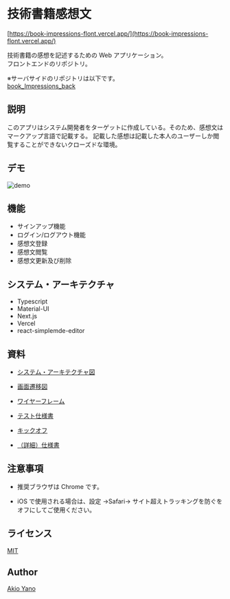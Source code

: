 # 技術書籍感想文

[https://book-impressions-flont.vercel.app/](https://book-impressions-flont.vercel.app/)

技術書籍の感想を記述するための Web アプリケーション。  
フロントエンドのリポジトリ。

※サーバサイドのリポジトリは以下です。  
[book_Impressions_back](https://github.com/AkiUnleash/book_Impressions_back)

## 説明

このアプリはシステム開発者をターゲットに作成している。そのため、感想文はマークアップ言語で記載する。
記載した感想は記載した本人のユーザーしか閲覧することができないクローズドな環境。

## デモ

![demo](https://user-images.githubusercontent.com/50258433/120408953-f77d0180-c38a-11eb-988d-3f168499f24e.gif)

## 機能

- サインアップ機能
- ログイン/ログアウト機能
- 感想文登録
- 感想文閲覧
- 感想文更新及び削除

## システム・アーキテクチャ

- Typescript
- Material-UI
- Next.js
- Vercel
- react-simplemde-editor

## 資料

- [システム・アーキテクチャ図](https://cacoo.com/diagrams/5MgOFf1z3nImOLjF/E8CEA)

- [画面遷移図](https://cacoo.com/diagrams/5MgOFf1z3nImOLjF/EBE96?reload_rt=1620993344752_0)

- [ワイヤーフレーム](https://www.figma.com/file/YB0P7UIoXzgTWu5Vllgpbc/Book-implesions?node-id=0%3A1)

- [テスト仕様書](https://docs.google.com/spreadsheets/d/12SFTLpIZcY128XF0RGL9uq-6Y3l1ATTx3QXOdeY-X0w/edit?usp=sharing)

- [キックオフ](https://drive.google.com/file/d/1FPf8qS8_9-phvvcSqlxaWNJepr4lX_Ff/view?usp=sharing)
- [（詳細）仕様書](https://drive.google.com/file/d/1Yms36qpE3XEarAj4ApzjPpoOB6Uiq2X5/view?usp=sharing)

## 注意事項

- 推奨ブラウザは Chrome です。

- iOS で使用される場合は、設定 →Safari→ サイト超えトラッキングを防ぐをオフにしてご使用ください。

## ライセンス

[MIT](https://github.com/tcnksm/tool/blob/master/LICENCE)

## Author

[Akio Yano](https://github.com/AkiUnleash)
